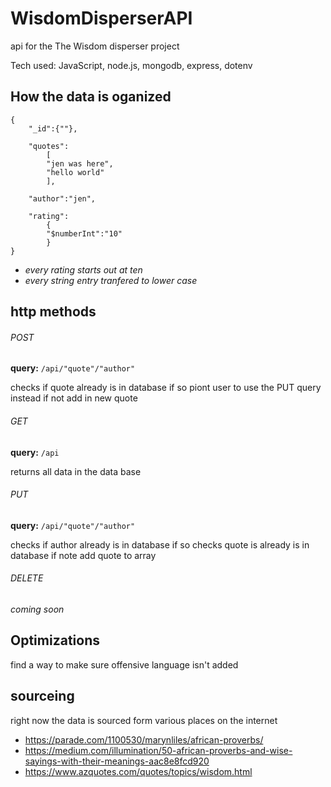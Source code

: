 # WisdomDisperserAPI
api for the The Wisdom disperser project

Tech used: JavaScript, node.js, mongodb, express, dotenv

## How the data is oganized
    {
        "_id":{""},
        
        "quotes":
            [
            "jen was here",
            "hello world"
            ],
            
        "author":"jen",
        
        "rating":
            {
            "$numberInt":"10"
            }
    }
    
 
* *every rating starts out at ten*
* *every string entry tranfered to lower case*



## http methods

###### POST
**query:** ```/api/"quote"/"author"```
    
checks if quote already is in database if so piont user to use the PUT query instead
if not add in new quote
    
###### GET
**query:** ```/api```
    
returns all data in the data base
    
###### PUT
**query:** ```/api/"quote"/"author"```
    
checks if author already is in database 
if so checks quote is already is in database
if note add quote to array
    
###### DELETE
*coming soon*


## Optimizations
find a way to make sure offensive language isn't added

## sourceing
right now the data is sourced form various places on the internet
- https://parade.com/1100530/marynliles/african-proverbs/
- https://medium.com/illumination/50-african-proverbs-and-wise-sayings-with-their-meanings-aac8e8fcd920
- https://www.azquotes.com/quotes/topics/wisdom.html
